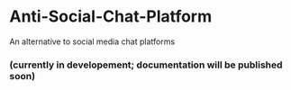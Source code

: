 # Anti-Social-Chat-Platform
An alternative to social media chat platforms

### (currently in developement; documentation will be published soon)
